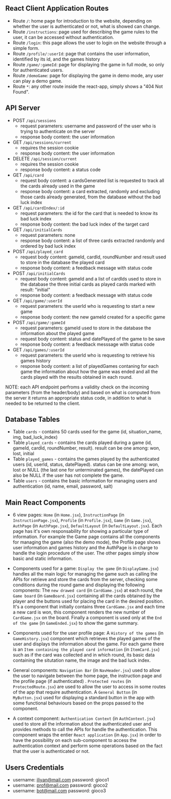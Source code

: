 ## React Client Application Routes

- Route `/`: home page for introduction to the website, depending on whether the user is authenticated or not, what is showed can change.
- Route `/instructions`: page used for describing the game rules to the user, it can be accessed without authentication.
- Route `/login`: this page allows the user to login on the website through a simple form.
- Route `/profile/:userId`: page that contains the user information, identified by its id, and the games history 
- Route `/game/:gameId`: page for displaying the game in full mode, so only for authenticated users. 
- Route `/demoGame`: page for displaying the game in demo mode, any user can play a demo game.
- Route `*`: any other route inside the react-app, simply shows a "404 Not Found". 

## API Server

- POST `/api/sessions`
  - request parameters: username and password of the user who is trying to authenticate on the server
  - response body content: the user information
- GET `/api/sessions/current`
  - requires the session cookie
  - response body content: the user information  
- DELETE `/api/session/current`
  - requires the session cookie
  - response body content: a status code
- GET `/api/card`
  - request body content: a cardsGenerated list is requested to track all the cards already used in the game
  - response body content: a card extracted, randomly and excluding those cards already generated, from the database without the bad luck index
- GET `/api/cardIndex/:id`
  - request parameters: the id for the card that is needed to know its bad luck index
  - response body content: the bad luck index of the target card
- GET `/api/initialCards`
  - request parameters: none
  - response body content: a list of three cards extracted randomly and ordered by bad luck index
- POST `/api/played_card`
  - request body content: gameId, cardId, roundNumber and result used to store in the database the played card
  - response body content: a feedback message with status code
- POST `/api/initialCards`
  - request body content: gameId and a list of cardIds used to store in the database the three initial cards as played cards marked with result: "initial"
  - response body content: a feedback message with status code
- GET `/api/game/:userId`
  - request parameters: the userId who is requesting to start a new game
  - response body content: the new gameId created for a specific game
- POST `/api/game/:gameId`
  - request parameters: gameId used to store in the database the information about the played game
  - request body content: status and datePlayed of the game to be save
  - response body content: a feedback messsage with status code
- GET `/api/games/:userId`
  - request parameters: the userId who is requesting to retrieve his games history
  - response body content: a list of playedGames contaning for each game the information about how the game was ended and all the cards played with the results obtained in each round.

NOTE: each API endpoint perfroms a validity check on the incoming parameters (from the header/body) and based on what is computed from the server it returns an appropriate status code, in addition to what is needed to be returned to the client.  

## Database Tables

- Table `cards` - contains 50 cards used for the game (id, situation_name, img, bad_luck_index)
- Table `played_cards` - contains the cards played during a game (id, gameId, cardId, roundNumber, result). result can be one among: won, lost, initial
- Table `played_games` - contains the games played by the authenticated users (id, userId, status, datePlayed). status can be one among: won, lost or NULL (the last one for unterminated games), the datePlayed can also be NULL if the user has not complete the game. 
- Table `users` - contains the basic information for managing users and authentication (id, name, email, password, salt)

## Main React Components

- 6 view pages: `Home` (in `Home.jsx`), `InstructionPage` (in `InstructionPage.jsx`), `Profile` (in `Profile.jsx`), `Game` (in `Game.jsx`), `AuthPage` (in `AuthPage.jsx`), `DefaultLayout` (in `DefaultLayout.jsx`).
 Each page has it's own responsability for showing a particular type of information. For example the Game page contains all the components for managing the game (also the demo mode), the Profile page shows user information and games history and the AuthPage is in charge to handle the login procedure of the user. The other pages simply show basic and static information.

- Components used for a game: `Display the game` (in `DisplayGame.jsx`) handles all the main logic for managing the game such as calling the APIs for retrieve and store the cards from the server, checking some conditions during the round game and displaying the following components: The `new drawed card` (in `CardGame.jsx`) at each round, the `Game board` (in `GameBoard.jsx`) containing all the cards obtained by the player and the buttons used for placing the card in the desired position. It's a component that initially contains three `CardGame.jsx` and each time a new card is won, this component renders the new number of `CardGame.jsx` on the board. Finally a component is used only at the `End of the game` (in `GameEnded.jsx`) to show the game summary.

- Components used for the user profile page: A `History of the games` (in `GameHistory.jsx`) component which retrieves the played games of the user and displays the information about the game. For each game there is an `Item containing the played card information` (in `ItemCard.jsx`) such as if the card was collected and in which round, its basic data containing the situtation name, the image and the bad luck index.

- General components: `Navigation Bar` (in `NavHeader.jsx`) used to allow the user to navigate between the home page, the instruction page and the profile page (if authenticated) . `Protected routes` (in `ProtectedRoute.jsx`) are used to allow the user to access in some routes of the app that require authentication. A `General Button` (in `MyButton.jsx`) used for displaying a standard button in the app with some functional behaviours based on the props passed to the component.

- A context component: `Authentication Context` (in `AuthContext.jsx`) used to store all the information about the authenticated user and provides methods to call the APIs for handle the authentication. This component wraps the entier `React application` (in `App.jsx`) in order to have the possibility on each sub-component to access the authentication context and perform some operations based on the fact that the user is authenticated or not. 

## Users Credentials

- username: iliyan@mail.com password: gioco1
- username: prof@mail.com password: gioco2
- username: bot@mail.com password: gioco3
